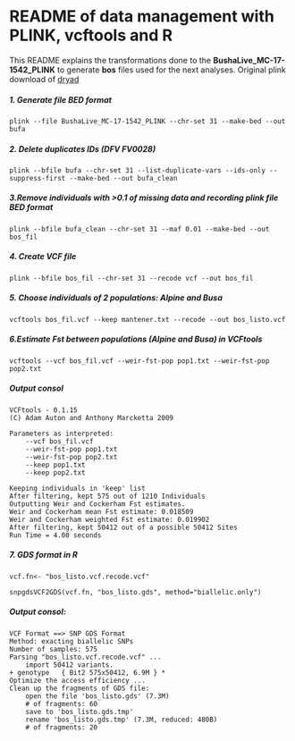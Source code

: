 # README of data management with PLINK, vcftools and R

This README explains the transformations done to the **BushaLive_MC-17-1542_PLINK** to generate **bos** files used for the next analyses. Original plink download of [dryad](https://datadryad.org/resource/doi:10.5061/dryad.q00k37c)

##### 1. Generate file BED format
```
plink --file BushaLive_MC-17-1542_PLINK --chr-set 31 --make-bed --out bufa
```
##### 2. Delete duplicates IDs (DFV FV0028)
```
plink --bfile bufa --chr-set 31 --list-duplicate-vars --ids-only --suppress-first --make-bed --out bufa_clean
```
##### 3.Remove individuals with >0.1 of missing data and recording plink file BED format
```
plink --bfile bufa_clean --chr-set 31 --maf 0.01 --make-bed --out bos_fil
```

##### 4. Create VCF file
```
plink --bfile bos_fil --chr-set 31 --recode vcf --out bos_fil
```

##### 5. Choose individuals of 2 populations: *Alpine* and *Busa*  
```
vcftools bos_fil.vcf --keep mantener.txt --recode --out bos_listo.vcf
```

##### 6.Estimate Fst between populations (*Alpine* and *Busa*) in VCFtools
```
vcftools --vcf bos_fil.vcf --weir-fst-pop pop1.txt --weir-fst-pop pop2.txt
```
##### Output consol
```
VCFtools - 0.1.15
(C) Adam Auton and Anthony Marcketta 2009

Parameters as interpreted:
	--vcf bos_fil.vcf
	--weir-fst-pop pop1.txt
	--weir-fst-pop pop2.txt
	--keep pop1.txt
	--keep pop2.txt

Keeping individuals in 'keep' list
After filtering, kept 575 out of 1210 Individuals
Outputting Weir and Cockerham Fst estimates.
Weir and Cockerham mean Fst estimate: 0.018509
Weir and Cockerham weighted Fst estimate: 0.019902
After filtering, kept 50412 out of a possible 50412 Sites
Run Time = 4.00 seconds
```

##### 7. GDS format in R

```
vcf.fn<- "bos_listo.vcf.recode.vcf"

snpgdsVCF2GDS(vcf.fn, "bos_listo.gds", method="biallelic.only")
```

##### Output consol:

```
VCF Format ==> SNP GDS Format
Method: exacting biallelic SNPs
Number of samples: 575
Parsing "bos_listo.vcf.recode.vcf" ...
	import 50412 variants.
+ genotype   { Bit2 575x50412, 6.9M } *
Optimize the access efficiency ...
Clean up the fragments of GDS file:
    open the file 'bos_listo.gds' (7.3M)
    # of fragments: 60
    save to 'bos_listo.gds.tmp'
    rename 'bos_listo.gds.tmp' (7.3M, reduced: 480B)
    # of fragments: 20
```
